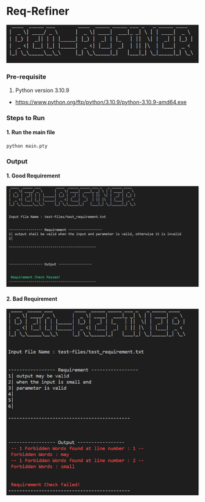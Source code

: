 # Req-Refiner

![intro](resources\Images\intro.png)

### Pre-requisite
1. Python version 3.10.9 
- https://www.python.org/ftp/python/3.10.9/python-3.10.9-amd64.exe

### Steps to Run

#### 1. Run the main file
```
python main.pty
```

### Output

#### 1. Good Requirement
![good_req](resources\Images\good_req.png)

#### 2. Bad Requirement
![bad_req](resources\Images\bad_req.png)



